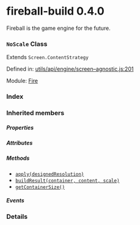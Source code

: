 
# fireball-build 0.4.0

Fireball is the game engine for the future.

### `NoScale` Class

Extends `Screen.ContentStrategy`

Defined in: [utils/api/engine/screen–agnostic.js:201](../files/utils/api/engine/screen–agnostic.js.js)

Module: [Fire](../modules/Fire.md)




 

### Index






### Inherited members

##### Properties


##### Attributes


##### Methods

- [`apply(designedResolution)`](#method-apply)
- [`buildResult(container, content, scale)`](#method-buildresult)
- [`getContainerSize()`](#method-getcontainersize)

##### Events




### Details




